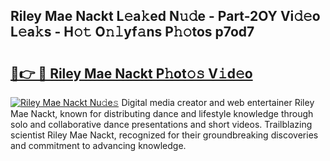 ## Riley Mae Nackt L𝚎a𝚔ed N𝚞𝚍e - Part-2OY Vi𝚍𝚎o L𝚎a𝚔s - H𝚘𝚝 O𝚗𝚕yf𝚊ns P𝚑𝚘tos p7od7

# <h2><a href="http://kfcnkr.oniu.top/?m=Riley+Mae+Nackt">🔗👉 🔴 Riley Mae Nackt P𝚑ot𝚘𝚜 V𝚒d𝚎o</a></h2>

[![Riley Mae Nackt Nu𝚍e𝚜](https://i.imgur.com/0qMVB7G.gif)](http://kfcnkr.oniu.top/?m=Riley+Mae+Nackt)
Digital media creator and web entertainer Riley Mae Nackt, known for distributing dance and lifestyle knowledge through solo and collaborative dance presentations and short videos. Trailblazing scientist Riley Mae Nackt, recognized for their groundbreaking discoveries and commitment to advancing knowledge.  
